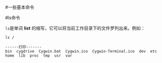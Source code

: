 #一些基本命令


#ls命令

  <code>ls</code>是单词 **list** 的缩写，它可以将当前工作目录下的文件罗列出来。例如：
  
```
ls / 

------打印-------
bin  cygdrive  Cygwin.bat  Cygwin.ico  Cygwin-Terminal.ico  dev  etc  home  lib  proc  tmp  usr  var
```

